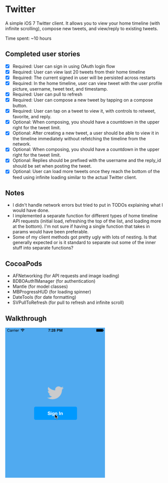 Twitter
=

A simple iOS 7 Twitter client. It allows you to view your home timeline (with infinite scrolling), compose new tweets, and view/reply to existing tweets.

Time spent: ~10 hours

Completed user stories
-

 * [x] Required: User can sign in using OAuth login flow
 * [x] Required: User can view last 20 tweets from their home timeline
 * [x] Required: The current signed in user will be persisted across restarts
 * [x] Required: In the home timeline, user can view tweet with the user profile picture, username, tweet text, and timestamp.
 * [x] Required: User can pull to refresh
 * [x] Required: User can compose a new tweet by tapping on a compose button.
 * [x] Required: User can tap on a tweet to view it, with controls to retweet, favorite, and reply.
 * [x] Optional: When composing, you should have a countdown in the upper right for the tweet limit.
 * [x] Optional: After creating a new tweet, a user should be able to view it in the timeline immediately without refetching the timeline from the network.
 * [x] Optional: When composing, you should have a countdown in the upper right for the tweet limit.
 * [x] Optional: Replies should be prefixed with the username and the reply_id should be set when posting the tweet.
 * [x] Optional: User can load more tweets once they reach the bottom of the feed using infinite loading similar to the actual Twitter client.

Notes
-

- I didn't handle network errors but tried to put in TODOs explaining what I would have done.
- I implemented a separate function for different types of home timeline API requests (initial load, refreshing the top of the list, and loading more at the bottom). I'm not sure if having a single function that takes in params would have been preferable.
- Some of my client methods got pretty ugly with lots of nesting. Is that generally expected or is it standard to separate out some of the inner stuff into separate functions?

CocoaPods
-

- AFNetworking (for API requests and image loading)
- BDBOAuth1Manager (for authentication)
- Mantle (for model classes)
- MBProgressHUD (for loading spinner)
- DateTools (for date formatting)
- SVPullToRefresh (for pull to refresh and infinite scroll)

Walkthrough
-

![Video Walkthrough](demo.gif)
